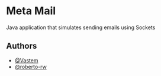 
# Meta Mail

Java application that simulates sending emails using Sockets


## Authors

- [@Vastem](https://www.github.com/Vastem)
- [@roberto-rw](https://www.github.com/roberto-rw)
